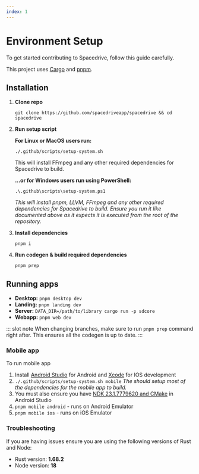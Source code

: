 ```yaml
---
index: 1
---
```


# Environment Setup

To get started contributing to Spacedrive, follow this guide carefully.

This project uses [Cargo](https://doc.rust-lang.org/cargo/getting-started/installation.html) and [pnpm](https://pnpm.io/installation).

## Installation

1. **Clone repo**
   ```shell
   git clone https://github.com/spacedriveapp/spacedrive && cd spacedrive
   ```
2. **Run setup script**

   **For Linux or MacOS users run:**

   ```shell
   ./.github/scripts/setup-system.sh
   ```

   This will install FFmpeg and any other required dependencies for Spacedrive to build.

   **...or for Windows users run using PowerShell:**

   ```shell
   .\.github\scripts\setup-system.ps1
   ```

   _This will install pnpm, LLVM, FFmpeg and any other required dependencies for Spacedrive to build. Ensure you run it like documented above as it expects it is executed from the root of the repository._

3. **Install dependencies**
   ```shell
   pnpm i
   ```
4. **Run codegen & build required dependencies**
   ```shell
   pnpm prep
   ```

## Running apps

- **Desktop:** `pnpm desktop dev`
- **Landing:** `pnpm landing dev`
- **Server:** `DATA_DIR=/path/to/library cargo run -p sdcore`
- **Webapp:** `pnpm web dev`

::: slot note
When changing branches, make sure to run `pnpm prep` command right after. This ensures all the codegen is up to date.
:::

### Mobile app

To run mobile app

1. Install [Android Studio](https://developer.android.com/studio) for Android and [Xcode](https://apps.apple.com/au/app/xcode/id497799835) for IOS development
2. `./.github/scripts/setup-system.sh mobile`
   _The should setup most of the dependencies for the mobile app to build._
3. You must also ensure you have [NDK 23.1.7779620 and CMake](https://developer.android.com/studio/projects/install-ndk#default-version) in Android Studio
4. `pnpm mobile android` - runs on Android Emulator
5. `pnpm mobile ios` - runs on iOS Emulator

### Troubleshooting

If you are having issues ensure you are using the following versions of Rust and Node:

- Rust version: **1.68.2**
- Node version: **18**
